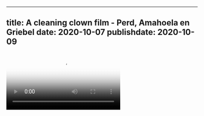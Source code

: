 
---
title: A cleaning clown film - Perd, Amahoela en Griebel
date: 2020-10-07
publishdate: 2020-10-09
---

<div class="embed-responsive embed-responsive-16by9">
  <video class="embed-responsive-item" controls poster="/images/a-cleaning-clown-film-2.jpg">
    <source src="/videos/a-cleaning-clown-film-2.mp4" type="video/mp4"></source>
  </video>
</div>
